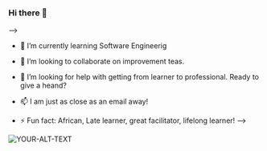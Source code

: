 ### Hi there 👋
-->
- 🌱 I’m currently learning Software Engineerig
- 👯 I’m looking to collaborate on improvement teas.
- 🤔 I’m looking for help with getting from learner to professional. Ready to give a heand?

- 📫 I am just as close as an email away!

- ⚡ Fun fact: African, Late learner, great facilitator, lifelong learner!
-->

<picture>
 <source media="(prefers-color-scheme: dark)" srcset="YOUR-DARKMODE-IMAGE">
 <source media="(prefers-color-scheme:light)" srcset="YOUR-LIGHTMODE-IMAGE">
 <img alt="YOUR-ALT-TEXT" src="YOUR-DEFAULT-IMAGE">
</picture>
